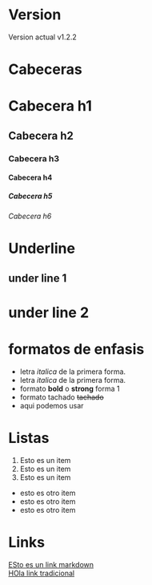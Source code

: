 # Version
Version actual v1.2.2

# Cabeceras
# Cabecera h1
## Cabecera h2
### Cabecera h3
#### Cabecera h4
##### Cabecera h5
###### Cabecera h6

# Underline
under line 1
------------

under line 2
============

# formatos de enfasis
- letra *italica* de la primera forma.
- letra _italica_ de la primera forma.
- formato **bold** o __strong__ forma 1
- formato tachado ~~tachado~~
- aqui podemos usar 

# Listas
1. Esto es un item
2. Esto es un item
3. Esto es un item
- esto es otro item
- esto es otro item
- esto es otro item

# Links
[ESto es un link markdown](https://www.google.com)<br/>
<a href="">HOla link tradicional</a>